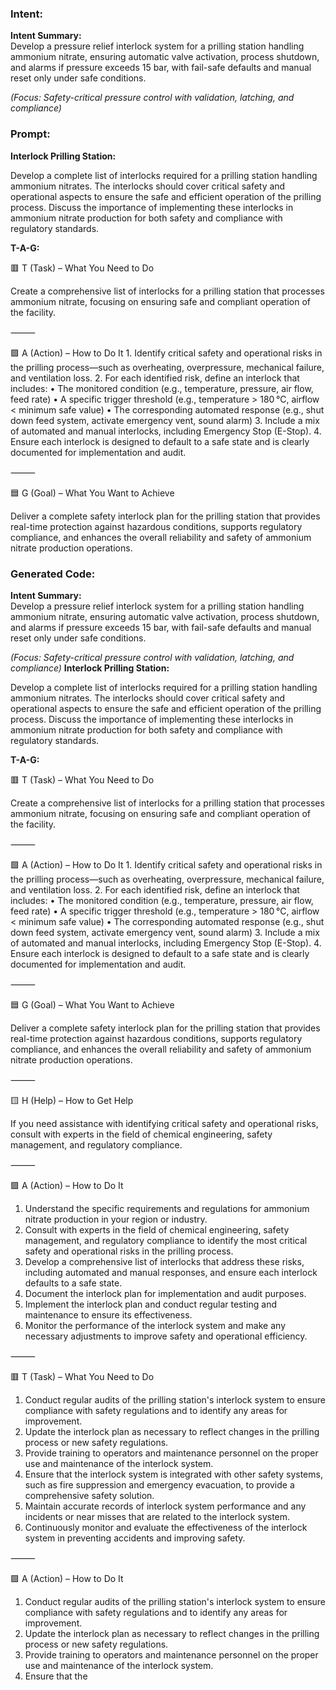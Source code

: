 ### Intent:
**Intent Summary:**  
Develop a pressure relief interlock system for a prilling station handling ammonium nitrate, ensuring automatic valve activation, process shutdown, and alarms if pressure exceeds 15 bar, with fail-safe defaults and manual reset only under safe conditions.  

*(Focus: Safety-critical pressure control with validation, latching, and compliance)*

### Prompt:
**Interlock Prilling Station:**

Develop a complete list of interlocks required for a prilling station handling ammonium nitrates. The interlocks should cover critical safety and operational aspects to ensure the safe and efficient operation of the prilling process. Discuss the importance of implementing these interlocks in ammonium nitrate production for both safety and compliance with regulatory standards.

**T-A-G:**

🟥 T (Task) – What You Need to Do

Create a comprehensive list of interlocks for a prilling station that processes ammonium nitrate, focusing on ensuring safe and compliant operation of the facility.

⸻

🟩 A (Action) – How to Do It
	1.	Identify critical safety and operational risks in the prilling process—such as overheating, overpressure, mechanical failure, and ventilation loss.
	2.	For each identified risk, define an interlock that includes:
	•	The monitored condition (e.g., temperature, pressure, air flow, feed rate)
	•	A specific trigger threshold (e.g., temperature > 180 °C, airflow < minimum safe value)
	•	The corresponding automated response (e.g., shut down feed system, activate emergency vent, sound alarm)
	3.	Include a mix of automated and manual interlocks, including Emergency Stop (E-Stop).
	4.	Ensure each interlock is designed to default to a safe state and is clearly documented for implementation and audit.

⸻

🟦 G (Goal) – What You Want to Achieve

Deliver a complete safety interlock plan for the prilling station that provides real-time protection against hazardous conditions, supports regulatory compliance, and enhances the overall reliability and safety of ammonium nitrate production operations.

### Generated Code:
**Intent Summary:**  
Develop a pressure relief interlock system for a prilling station handling ammonium nitrate, ensuring automatic valve activation, process shutdown, and alarms if pressure exceeds 15 bar, with fail-safe defaults and manual reset only under safe conditions.  

*(Focus: Safety-critical pressure control with validation, latching, and compliance)*
**Interlock Prilling Station:**

Develop a complete list of interlocks required for a prilling station handling ammonium nitrates. The interlocks should cover critical safety and operational aspects to ensure the safe and efficient operation of the prilling process. Discuss the importance of implementing these interlocks in ammonium nitrate production for both safety and compliance with regulatory standards.

**T-A-G:**

🟥 T (Task) – What You Need to Do

Create a comprehensive list of interlocks for a prilling station that processes ammonium nitrate, focusing on ensuring safe and compliant operation of the facility.

⸻

🟩 A (Action) – How to Do It
	1.	Identify critical safety and operational risks in the prilling process—such as overheating, overpressure, mechanical failure, and ventilation loss.
	2.	For each identified risk, define an interlock that includes:
	•	The monitored condition (e.g., temperature, pressure, air flow, feed rate)
	•	A specific trigger threshold (e.g., temperature > 180 °C, airflow < minimum safe value)
	•	The corresponding automated response (e.g., shut down feed system, activate emergency vent, sound alarm)
	3.	Include a mix of automated and manual interlocks, including Emergency Stop (E-Stop).
	4.	Ensure each interlock is designed to default to a safe state and is clearly documented for implementation and audit.

⸻

🟦 G (Goal) – What You Want to Achieve

Deliver a complete safety interlock plan for the prilling station that provides real-time protection against hazardous conditions, supports regulatory compliance, and enhances the overall reliability and safety of ammonium nitrate production operations.

⸻

🟨 H (Help) – How to Get Help

If you need assistance with identifying critical safety and operational risks, consult with experts in the field of chemical engineering, safety management, and regulatory compliance.

⸻

🟩 A (Action) – How to Do It

1.	Understand the specific requirements and regulations for ammonium nitrate production in your region or industry.
2.	Consult with experts in the field of chemical engineering, safety management, and regulatory compliance to identify the most critical safety and operational risks in the prilling process.
3.	Develop a comprehensive list of interlocks that address these risks, including automated and manual responses, and ensure each interlock defaults to a safe state.
4.	Document the interlock plan for implementation and audit purposes.
5.	Implement the interlock plan and conduct regular testing and maintenance to ensure its effectiveness.
6.	Monitor the performance of the interlock system and make any necessary adjustments to improve safety and operational efficiency.

⸻

🟥 T (Task) – What You Need to Do

1.	Conduct regular audits of the prilling station's interlock system to ensure compliance with safety regulations and to identify any areas for improvement.
2.	Update the interlock plan as necessary to reflect changes in the prilling process or new safety regulations.
3.	Provide training to operators and maintenance personnel on the proper use and maintenance of the interlock system.
4.	Ensure that the interlock system is integrated with other safety systems, such as fire suppression and emergency evacuation, to provide a comprehensive safety solution.
5.	Maintain accurate records of interlock system performance and any incidents or near misses that are related to the interlock system.
6.	Continuously monitor and evaluate the effectiveness of the interlock system in preventing accidents and improving safety.

⸻

🟩 A (Action) – How to Do It

1.	Conduct regular audits of the prilling station's interlock system to ensure compliance with safety regulations and to identify any areas for improvement.
2.	Update the interlock plan as necessary to reflect changes in the prilling process or new safety regulations.
3.	Provide training to operators and maintenance personnel on the proper use and maintenance of the interlock system.
4.	Ensure that the
